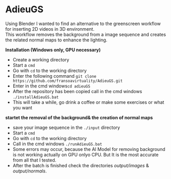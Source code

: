 # AdieuGS
Using Blender I wanted to find an alternative to the greenscreen workflow for inserting 2D videos in 3D environment.   
This workflow removes the background from a image sequence and creates the related normal maps to enhance the lighting.  

__Installation (Windows only, GPU necessary)__    
- Create a working directory  
- Start a `cmd` 
- Go with `cd` to the working directory  
- Enter the following command `git clone https://github.com/fransoavirtuality/AdieuGS.git`
-  Enter in the cmd windows`cd adieuGS`  
- After the repository has been copied call in the cmd windows `./installAdieuGS.bat`
- This will take a while, go drink a coffee or make some exercises or what you want


__startet the removal of the background& the creation of normal maps__  
- save your image sequence in the `./input` directory
- Start a `cmd` 
- Go with `cd` to the working directory  
- Call in the cmd windows `./runAdieuGS.bat`
- Some errors may occur, because the AI Model for removing background is not working actually on GPU onlyo CPU. But It is the most accurate from all that I tested.  
- After the batch is finished check the directories *output/images* & *output/normals*. 
